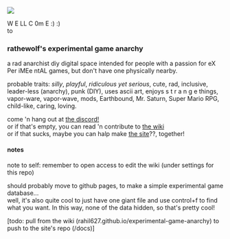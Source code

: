 ![](image.jpg?raw=true)

W E LL C 0m E :) :)  
to  
### rathewolf's experimental game anarchy
a rad anarchist diy digital space intended for people with a passion for eX Per iMEe ntAL games, but don't have one physically nearby.

probable traits: *silly*, *playful*, *ridiculous yet serious*, cute, rad, inclusive, leader-less (anarchy), punk (DIY), uses ascii art, enjoys s t r a n g e things, vapor-ware, vapor-wave, mods, Earthbound, Mr. Saturn, Super Mario RPG, child-like, caring, loving.

come 'n hang out at [the discord!](https://discord.gg/BsUq9n3)\
or if that's empty, you can read 'n contribute to [the wiki](https://github.com/Rahil627/experimental-game-anarchy/wiki)\
or if that sucks, maybe you can halp make [the site](https://ega.willowolf.com)??, together!

#### notes
note to self: remember to open access to edit the wiki (under settings for this repo)

should probably move to github pages, to make a simple experimental game database...  
well, it's also quite cool to just have one giant file and use control+f to find what you want. In this way, none of the data hidden, so that's pretty cool!

[todo: pull from the wiki (rahil627.github.io/experimental-game-anarchy) to push to the site's repo (/docs)]

